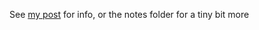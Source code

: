 See [my post](https://jacks-project-hub.vercel.app/posts/Browser%20storage/) for info, or the notes folder for a tiny bit more